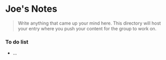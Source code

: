 # Joe's Notes
> Write anything that came up your mind here.
> This directory will host your entry where you push your content for the group to work on.

### To do list
- ...
